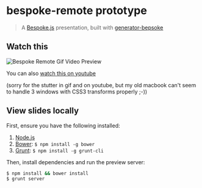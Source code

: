 # bespoke-remote prototype
> A [Bespoke.js](http://markdalgleish.com/projects/bespoke.js) presentation, built with [generator-bepsoke](https://github.com/markdalgleish/generator-bespoke)

## Watch this

![Bespoke Remote Gif Video Preview](http://d.pr/i/J3VP+)

You can also [watch this on youtube](http://www.youtube.com/watch?v=Tl6xg314M9M)

(sorry for the stutter in gif and on youtube, but my old macbook can't seem to
handle 3 windows with CSS3 transforms properly ;-))

## View slides locally

First, ensure you have the following installed:

1. [Node.js](http://nodejs.org)
2. [Bower](http://bower.io): `$ npm install -g bower`
3. [Grunt](http://gruntjs.com): `$ npm install -g grunt-cli`

Then, install dependencies and run the preview server:

```bash
$ npm install && bower install
$ grunt server
```
